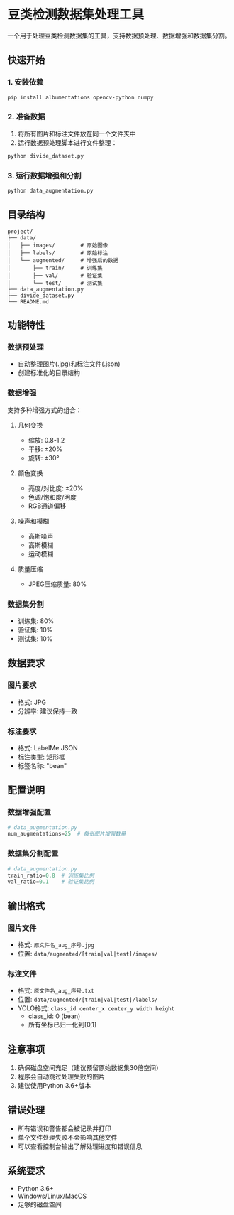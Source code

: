 # 豆类检测数据集处理工具

一个用于处理豆类检测数据集的工具，支持数据预处理、数据增强和数据集分割。

## 快速开始

### 1. 安装依赖
```bash
pip install albumentations opencv-python numpy
```

### 2. 准备数据
1. 将所有图片和标注文件放在同一个文件夹中
2. 运行数据预处理脚本进行文件整理：
```bash
python divide_dataset.py
```

### 3. 运行数据增强和分割
```bash
python data_augmentation.py
```

## 目录结构

```
project/
├── data/
│   ├── images/        # 原始图像
│   ├── labels/        # 原始标注
│   └── augmented/     # 增强后的数据
│       ├── train/     # 训练集
│       ├── val/       # 验证集
│       └── test/      # 测试集
├── data_augmentation.py
├── divide_dataset.py
└── README.md
```

## 功能特性

### 数据预处理
- 自动整理图片(.jpg)和标注文件(.json)
- 创建标准化的目录结构

### 数据增强
支持多种增强方式的组合：

1. 几何变换
   - 缩放: 0.8-1.2
   - 平移: ±20%
   - 旋转: ±30°

2. 颜色变换
   - 亮度/对比度: ±20%
   - 色调/饱和度/明度
   - RGB通道偏移

3. 噪声和模糊
   - 高斯噪声
   - 高斯模糊
   - 运动模糊

4. 质量压缩
   - JPEG压缩质量: 80%

### 数据集分割
- 训练集: 80%
- 验证集: 10%
- 测试集: 10%

## 数据要求

### 图片要求
- 格式: JPG
- 分辨率: 建议保持一致

### 标注要求
- 格式: LabelMe JSON
- 标注类型: 矩形框
- 标签名称: "bean"

## 配置说明

### 数据增强配置
```python
# data_augmentation.py
num_augmentations=25  # 每张图片增强数量
```

### 数据集分割配置
```python
# data_augmentation.py
train_ratio=0.8  # 训练集比例
val_ratio=0.1    # 验证集比例
```

## 输出格式

### 图片文件
- 格式: `原文件名_aug_序号.jpg`
- 位置: `data/augmented/[train|val|test]/images/`

### 标注文件
- 格式: `原文件名_aug_序号.txt`
- 位置: `data/augmented/[train|val|test]/labels/`
- YOLO格式: `class_id center_x center_y width height`
  - class_id: 0 (bean)
  - 所有坐标已归一化到[0,1]

## 注意事项

1. 确保磁盘空间充足（建议预留原始数据集30倍空间）
2. 程序会自动跳过处理失败的图片
3. 建议使用Python 3.6+版本

## 错误处理

- 所有错误和警告都会被记录并打印
- 单个文件处理失败不会影响其他文件
- 可以查看控制台输出了解处理进度和错误信息

## 系统要求

- Python 3.6+
- Windows/Linux/MacOS
- 足够的磁盘空间